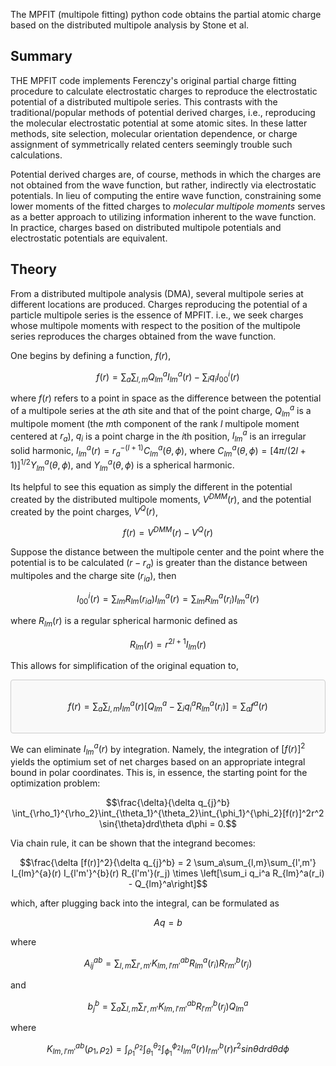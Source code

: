 The MPFIT (multipole fitting) python code obtains the partial atomic charge based on the distributed multipole analysis by Stone et al. 

## Summary 

THE MPFIT code implements Ferenczy's original partial charge fitting procedure to calculate electrostatic charges to reproduce the electrostatic potential of a distributed multipole series. This contrasts with the traditional/popular methods of potential derived charges, i.e., reproducing the molecular electrostatic potential at some atomic sites. In these latter methods, site selection, molecular orientation dependence, or charge assignment of symmetrically related centers seemingly trouble such calculations.

Potential derived charges are, of course, methods in which the charges are not obtained from the wave function, but rather, indirectly via electrostatic potentials. In lieu of computing the entire wave function, constraining some lower moments of the fitted charges to *molecular multipole moments* serves as a better approach to utilizing information inherent to the wave function. In practice, charges based on distributed multipole potentials and electrostatic potentials are equivalent.  
 

## Theory  

From a distributed multipole analysis (DMA), several multipole series at different locations are produced. Charges reproducing the potential of a particle multipole series is the essence of MPFIT. i.e., we seek charges whose multipole moments with respect to the position of the multipole series reproduces the charges obtained from the wave function. 

One begins by defining a function, $f(r)$,

$$f(r) = \sum_{a}\sum_{l,m} Q_{lm}^{a}I_{lm}^{a}(r) - \sum_{i}q_{i}I_{00}^{i}(r)$$

where $f(r)$ refers to a point in space as the difference between the potential of a multipole series at the *a*th site and that of the point charge, $Q_{lm}^{a}$ is a multipole moment (the *m*th component of the rank *l* multipole moment centered at $r_a$), $q_i$ is a point charge in the *i*th position, $I_{lm}^{a}$ is an irregular solid harmonic, $I_{lm}^{a}(r) = r_{a}^{-(l+1)}C_{lm}^{a}(\theta,\phi)$, where $C_{lm}^{a}(\theta,\phi) = [4\pi/(2l + 1)]^{1/2}Y_{lm}^{a}(\theta,\phi)$, and $Y_{lm}^{a}(\theta,\phi)$ is a spherical harmonic. 


Its helpful to see this equation as simply the different in the potential created by the distributed multipole moments, $V^{DMM}(r)$, and the potential created by the point charges, $V^{Q}(r)$, 

$$f(r) = V^{DMM}(r) - V^{Q}(r)$$

Suppose the distance between the multipole center and the point where the potential is to be calculated ($r-r_a$) is greater than the distance between multipoles and the charge site ($r_{ia}$), then 

$$I_{00}^{i}(r) = \sum_{lm} R_{lm}(r_{ia}) I_{lm}^a(r) = \sum_{lm} R_{lm}^a(r_i) I^{a}_{lm}(r)$$

where $R_{lm}(r)$ is a regular spherical harmonic defined as 

$$R_{lm}(r) = r^{2l+1}I_{lm}(r)$$

This allows for simplification of the original equation to, 

<div style="border: 1px solid #ccc; border-radius: 4px; padding: 16px; background-color: #f9f9f9;">

$$f(r) = \sum_a\sum_{l,m}I_{lm}^a(r)[Q_{lm}^a - \sum_{i}q_{i}^{a}R_{lm}^{a}(r_i)] = \sum_{a}f^{a}(r)$$

</div>

We can eliminate $I_{lm}^{a}(r)$ by integration. Namely, the integration of $[f(r)]^2$ yields the optimium set of net charges based on an appropriate integral bound in polar coordinates. This is, in essence, the starting point for the optimization problem:

$$\frac{\delta}{\delta q_{j}^b} \int_{\rho_1}^{\rho_2}\int_{\theta_1}^{\theta_2}\int_{\phi_1}^{\phi_2}[f(r)]^2r^2 \sin{\theta}drd\theta d\phi = 0.$$

Via chain rule, it can be shown that the integrand becomes:

$$\frac{\delta [f(r)]^2}{\delta q_{j}^b} = 2 \sum_a\sum_{l,m}\sum_{l',m'} I_{lm}^{a}(r) I_{l'm'}^{b}(r) R_{l'm'}(r_j) \times \left[\sum_i q_i^a R_{lm}^a(r_i) - Q_{lm}^a\right]$$

which, after plugging back into the integral, can be formulated as 

$$Aq = b$$

where 

$$A_{ij}^{ab} = \sum_{l,m}\sum_{l',m'} K_{lm,l'm'}^{ab} R_{lm}^a (r_i) R_{l'm'}^b (r_j)$$

and 

$$b_j^b = \sum_a\sum_{l,m}\sum_{l',m'} K_{lm,l'm'}^{ab} R_{l'm'}^b(r_j) Q_{lm}^a$$

where 

$$K_{lm,l'm'}^{ab} (\rho_1,\rho_2) = \int_{\rho_1}^{\rho_2}\int_{\theta_1}^{\theta_2}\int_{\phi_1}^{\phi_2} I_{lm}^a(r) I_{l'm'}^b(r) r^2 sin\theta dr d\theta d\phi$$


